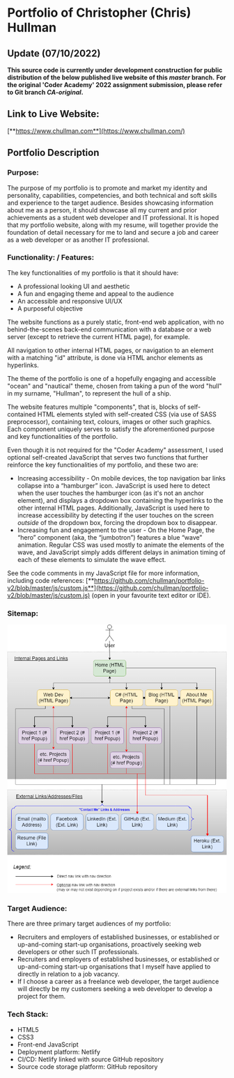 # Portfolio of Christopher (Chris) Hullman

## Update (07/10/2022)
**This source code is currently under development construction for public distribution of the below published live website of this *master* branch.**
**For the original 'Coder Academy' 2022 assignment submission, please refer to Git branch *CA-original*.**

## Link to Live Website:

[**https://www.chullman.com**](https://www.chullman.com/)

## Portfolio Description

### Purpose:

The purpose of my portfolio is to promote and market my identity and personality, capabilities, competencies, and both technical and soft skills and experience to the target audience. Besides showcasing information about me as a person, it should showcase all my current and prior achievements as a student web developer and IT professional. It is hoped that my portfolio website, along with my resume, will together provide the foundation of detail necessary for me to land and secure a job and career as a web developer or as another IT professional.

### Functionality: / Features:

The key functionalities of my portfolio is that it should have:
- A professional looking UI and aesthetic
- A fun and engaging theme and appeal to the audience
- An accessible and responsive UI/UX
- A purposeful objective

The website functions as a purely static, front-end web application, with no behind-the-scenes back-end communication with a database or a web server (except to retrieve the current HTML page), for example.

All navigation to other internal HTML pages, or navigation to an element with a matching "id" attribute, is done via HTML anchor elements as hyperlinks.

The theme of the portfolio is one of a hopefully engaging and accessible "ocean" and "nautical" theme, chosen from taking a pun of the word "hull" in my surname, "Hullman", to represent the hull of a ship.

The website features multiple "components", that is, blocks of self-contained HTML elements styled with self-created CSS (via use of SASS preprocessor), containing text, colours, images or other such graphics. Each component uniquely serves to satisfy the aforementioned purpose and key functionalities of the portfolio.

Even though it is not required for the "Coder Academy" assessment, I used optional self-created JavaScript that serves two functions that further reinforce the key functionalities of my portfolio, and these two are:
- Increasing accessibility - On mobile devices, the top navigation bar links collapse into a “hamburger” icon. JavaScript is used here to detect when the user touches the hamburger icon (as it's not an anchor element), and displays a dropdown box containing the hyperlinks to the other internal HTML pages. Additionally, JavaScript is used here to increase accessibility by detecting if the user touches on the screen *outside* of the dropdown box, forcing the dropdown box to disappear.
- Increasing fun and engagement to the user - On the Home Page, the “hero” component (aka, the “jumbotron”) features a blue “wave” animation. Regular CSS was used mostly to animate the elements of the wave, and JavaScript simply adds different delays in animation timing of each of these elements to simulate the wave effect. 

See the code comments in my JavaScript file for more information, including code references: [**https://github.com/chullman/portfolio-v2/blob/master/js/custom.js**](https://github.com/chullman/portfolio-v2/blob/master/js/custom.js) (open in your favourite text editor or IDE).

### Sitemap:

![Sitemap screenshot](docs/Chris_Hullman_Portfolio_Sitemap.png)

### Target Audience:

There are three primary target audiences of my portfolio:
- Recruiters and employers of established businesses, or established or up-and-coming start-up organisations, proactively seeking web developers or other such IT professionals.
- Recruiters and employers of established businesses, or established or up-and-coming start-up organisations that I myself have applied to directly in relation to a job vacancy.
- If I choose a career as a freelance web developer, the target audience will directly be my customers seeking a web developer to develop a project for them.


### Tech Stack:

- HTML5
- CSS3
- Front-end JavaScript
- Deployment platform: Netlify
- CI/CD: Netlify linked with source GitHub repository
- Source code storage platform: GitHub repository
